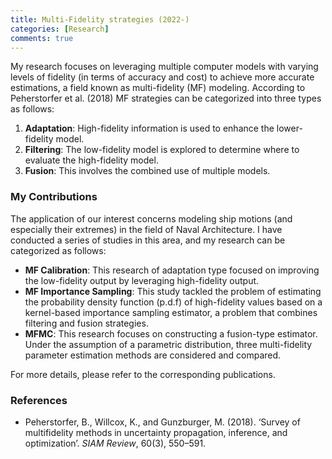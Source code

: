 ```yaml
---
title: Multi-Fidelity strategies (2022-)
categories: [Research]
comments: true
---
```



My research focuses on leveraging multiple computer models with varying levels of fidelity (in terms of accuracy and cost) to achieve more accurate estimations, a field known as multi-fidelity (MF) modeling. 
According to Peherstorfer et al. (2018) MF strategies can be categorized into three types as follows:

1. **Adaptation**: High-fidelity information is used to enhance the lower-fidelity model.
2. **Filtering**: The low-fidelity model is explored to determine where to evaluate the high-fidelity model.
3. **Fusion**: This involves the combined use of multiple models.

### My Contributions

The application of our interest concerns modeling ship motions (and especially their extremes) in the field of Naval Architecture. I have conducted a series of studies in this area, and my research can be categorized as follows:

- **MF Calibration**: This research of adaptation type focused on improving the low-fidelity output by leveraging high-fidelity output.
- **MF Importance Sampling**: This study tackled the problem of estimating the probability density function (p.d.f) of high-fidelity values based on a kernel-based importance sampling estimator, a problem that combines filtering and fusion strategies.
- **MFMC**: This research focuses on constructing a fusion-type estimator. Under the assumption of a parametric distribution, three multi-fidelity parameter estimation methods are considered and compared.

For more details, please refer to the corresponding publications.

### References

- Peherstorfer, B., Willcox, K., and Gunzburger, M. (2018). ‘Survey of multifidelity methods in uncertainty propagation, inference, and optimization’. *SIAM Review*, 60(3), 550–591.